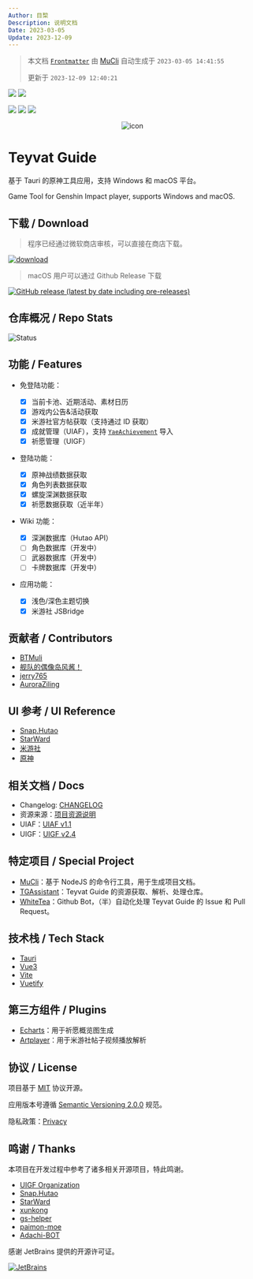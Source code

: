 ```yaml
---
Author: 目棃
Description: 说明文档
Date: 2023-03-05
Update: 2023-12-09
---
```


> 本文档 [`Frontmatter`](https://github.com/BTMuli/MuCli#Frontmatter) 由 [MuCli](https://github.com/BTMuli/Mucli) 自动生成于 `2023-03-05 14:41:55`
>
> 更新于 `2023-12-09 12:40:21`

![](https://img.shields.io/github/last-commit/BTMuli/TeyvatGuide?style=for-the-badge) ![](https://img.shields.io/github/commits-since/BTMuli/TeyvatGuide/latest?include_prereleases&style=for-the-badge)

![](https://img.shields.io/badge/UIAF-v1.1-orange?style=for-the-badge) ![](https://img.shields.io/badge/UIGF-v2.4-red?style=for-the-badge) ![](https://img.shields.io/github/license/BTMuli/TeyvatGuide?style=for-the-badge)

<div style="width: 100%; text-align: center; margin: 0 auto;">
  <img alt="icon" src="https://s2.loli.net/2023/10/19/Y5DpBQRy3usLHEb.png" />
</div>

# Teyvat Guide

基于 Tauri 的原神工具应用，支持 Windows 和 macOS 平台。

Game Tool for Genshin Impact player, supports Windows and macOS.

## 下载 / Download

> 程序已经通过微软商店审核，可以直接在商店下载。

<a href="https://apps.microsoft.com/store/detail/9NLBNNNBNSJN?launch=true&cid=BTMuli&mode=mini">
	<img src="https://get.microsoft.com/images/zh-cn%20dark.svg" alt="download"/>
</a>

> macOS 用户可以通过 Github Release 下载

[![GitHub release (latest by date including pre-releases)](https://img.shields.io/github/v/release/BTMuli/TeyvatGuide?include_prereleases&style=for-the-badge)](https://github.com/BTMuli/TeyvatGuide/releases/latest)

## 仓库概况 / Repo Stats

![Status](https://repobeats.axiom.co/api/embed/345d4bae5dc7e5184af4452b9dad01a671e220b3.svg "Repobeats analytics image")

## 功能 / Features

- 免登陆功能：

  - [x] 当前卡池、近期活动、素材日历
  - [x] 游戏内公告&活动获取
  - [x] 米游社官方帖获取（支持通过 ID 获取）
  - [x] 成就管理（UIAF），支持 [`YaeAchievement`](https://github.com/HolographicHat/YaeAchievement) 导入
  - [x] 祈愿管理（UIGF）

- 登陆功能：

  - [x] 原神战绩数据获取
  - [x] 角色列表数据获取
  - [x] 螺旋深渊数据获取
  - [x] 祈愿数据获取（近半年）

- Wiki 功能：

  - [x] 深渊数据库（Hutao API）
  - [ ] 角色数据库（开发中）
  - [ ] 武器数据库（开发中）
  - [ ] 卡牌数据库（开发中）

- 应用功能：
  - [x] 浅色/深色主题切换
  - [x] 米游社 JSBridge

## 贡献者 / Contributors

- [BTMuli](https://github.com/BTMuli)
- [舰队的偶像岛风酱！](https://github.com/frg2089)
- [jerry765](https://github.com/jerry765)
- [AuroraZiling](https://github.com/AuroraZiling)

## UI 参考 / UI Reference

- [Snap.Hutao](https://github.com/DGP-Studio/Snap.Hutao)
- [StarWard](https://github.com/Scighost/Starward)
- [米游社](https://www.miyoushe.com/ys/)
- [原神](https://yuanshen.com/)

## 相关文档 / Docs

- Changelog: [CHANGELOG](CHANGELOG.md)
- 资源来源：[项目资源说明](docs/项目资源说明.md)
- UIAF：[UIAF v1.1](docs/UIAF.md)
- UIGF：[UIGF v2.4](docs/UIGF.md)

## 特定项目 / Special Project

- [MuCli](https://github.com/BTMuli/MuCli)：基于 NodeJS 的命令行工具，用于生成项目文档。
- [TGAssistant](https://github.com/BTMuli/TGAssistant)：Teyvat Guide 的资源获取、解析、处理仓库。
- [WhiteTea](https://github.com/BTMuli/WhiteTea)：Github Bot，（半）自动化处理 Teyvat Guide 的 Issue 和 Pull Request。

## 技术栈 / Tech Stack

- [Tauri](https://github.com/tauri-apps/tauri)
- [Vue3](https://github.com/vuejs/core)
- [Vite](https://github.com/vitejs/vite)
- [Vuetify](https://github.com/vuetifyjs/vuetify)

## 第三方组件 / Plugins

- [Echarts](https://echarts.apache.org/zh/index.html)：用于祈愿概览图生成
- [Artplayer](https://artplayer.org/)：用于米游社帖子视频播放解析

## 协议 / License

项目基于 [MIT](LICENSE) 协议开源。

应用版本号遵循 [Semantic Versioning 2.0.0](https://semver.org/lang/zh-CN/) 规范。

隐私政策：[Privacy](https://app.btmuli.ink/docs/privacy.html)

## 鸣谢 / Thanks

本项目在开发过程中参考了诸多相关开源项目，特此鸣谢。

- [UIGF Organization](https://github.com/UIGF-org)
- [Snap.Hutao](https://github.com/DGP-Studio/Snap.Hutao)
- [StarWard](https://github.com/Scighost/Starward)
- [xunkong](https://github.com/xunkong/xunkong)
- [gs-helper](https://github.com/vikiboss/gs-helper)
- [paimon-moe](https://github.com/MadeBaruna/paimon-moe)
- [Adachi-BOT](https://github.com/Arondight/Adachi-BOT)

感谢 JetBrains 提供的开源许可证。

[![JetBrains](https://www.jetbrains.com/company/brand/img/jetbrains_logo.png)](https://www.jetbrains.com/?from=TeyvatGuide)
